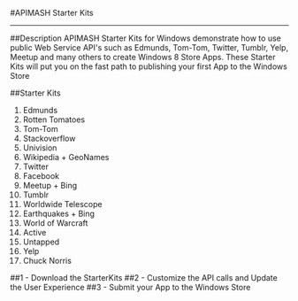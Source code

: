 #APIMASH Starter Kits


----------

##Description
APIMASH Starter Kits for Windows demonstrate how to use public Web Service API's such as Edmunds, Tom-Tom, Twitter, Tumblr, Yelp, Meetup and many others to create Windows 8 Store Apps. These Starter Kits will put you on the fast path to publishing your first App to the Windows Store


##Starter Kits

 1. Edmunds
 2. Rotten Tomatoes
 3. Tom-Tom
 4. Stackoverflow
 5. Univision 
 6. Wikipedia + GeoNames
 7. Twitter
 8. Facebook
 9. Meetup + Bing
 10. Tumblr
 11. Worldwide Telescope 
 12. Earthquakes + Bing
 13. World of Warcraft
 14. Active
 15. Untapped
 16. Yelp
 17. Chuck Norris 

##1 - Download the StarterKits
##2 - Customize the API calls and Update the User Experience
##3 - Submit your App to the Windows Store
